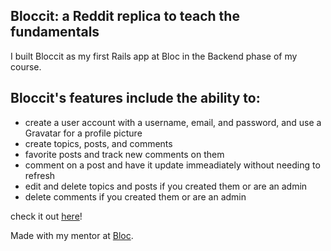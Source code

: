 ## Bloccit: a Reddit replica to teach the fundamentals

I built Bloccit as my first Rails app at Bloc in the Backend phase of my course.

## Bloccit's features include the ability to:

* create a user account with a username, email, and password, and use a Gravatar for a profile picture
* create topics, posts, and comments
* favorite posts and track new comments on them
* comment on a post and have it update immeadiately without needing to refresh
* edit and delete topics and posts if you created them or are an admin
* delete comments if you created them or are an admin

check it out [here](https://quiet-sands-78894.herokuapp.com/)!




Made with my mentor at [Bloc](http://bloc.io).
